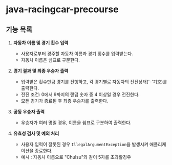 # java-racingcar-precourse

## 기능 목록

1. **자동차 이름 및 경기 횟수 입력**
   - 사용자로부터 경주할 자동차 이름과 경기 횟수를 입력받는다.
   - 자동차 이름은 쉼표로 구분한다.

2. **경기 결과 및 최종 우승자 출력**
   - 입력받은 횟수만큼 경기를 진행하고, 각 경기별로 자동차의 전진상태('-'기호)를 출력한다.
   - 전진 조건: 0에서 9까지의 랜덤 숫자 중 4 이상일 경우 전진한다.
   - 모든 경기가 종료된 후 최종 우승자를 출력한다.

3. **공동 우승자 출력**
   - 우승자가 여러 명일 경우, 이름을 쉼표로 구분하여 출력한다.

4. **유효성 검사 및 예외 처리**
   - 사용자 입력이 잘못된 경우 `IllegalArgumentException`을 발생시켜 애플리케이션을 종료한다.
   - 예시 : 자동차 이름으로 "Chulsu"와 같이 5자를 초과할경우